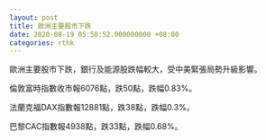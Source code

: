 ```yaml
---
layout: post
title: 歐洲主要股市下跌
date: 2020-08-19 05:50:52.000000000 +08:00
categories: rthk
---
```


歐洲主要股市下跌，銀行及能源股跌幅較大，受中美緊張局勢升級影響。

倫敦富時指數收市報6076點，跌50點，跌幅0.83%。

法蘭克福DAX指數報12881點，跌38點，跌幅0.3%。

巴黎CAC指數報4938點，跌33點，跌幅0.68%。
